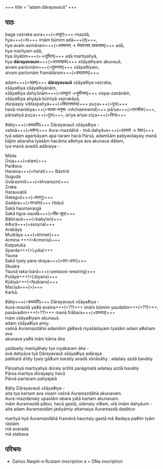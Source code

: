 +++
title = "adam dārayavauš"
+++

## पाठः
baga vazraka aura+++(=असुर)+++-mazdā,  
hya+++(=य)+++ imām būmim adā+++(त्)+++,  
hya avam asmānam+++(=अश्मानम् → मेघवन्तम् आकाशम्)+++ adā,  
hya martiyam adā,  
hya šiyātim+++(=→तुष्टिम्)+++ adā martiyahyā,  
hya **dārayavaum**+++(=धारावाहकं)+++ xšāyaθiyam akunauš,  
aivam parūvnām+++(=पुरूणाम्)+++ xšāyaθiyam,  
aivam parūvnām framātāram+++(=प्रमातारम्)+++.  

adam+++(=अहम्)+++ **dārayavauš** xšāyaθiya vazraka,  
xšāyaθiya xšāyaθiyānām,  
xšāyaθiya dahyūnām+++(=दस्यूनां →भूमीनाम्)+++ vispa-zanānām,  
xšāyaθiya ahyāyā būmiyā vazrakāyā,  
dūraiapiy vištāspahyā+++(=विष्टाश्वस्य)+++ puça+++(=पुत्रः)+++  
haxā-manišiya+++(=साक्ष्य-मनुष्य →Achaemenid)+++ pārsa+++(=पारसीकः)+++,  
pārsahyā puça+++(=पुत्रः)+++, ariya ariya-ciça+++(=चित्र)+++

ϑātiy+++(=कथयति)+++ Dārayavauš xšāyaϑiya -  
vašnā+++(=वशेन)+++ Aura-mazdāhā - imā dahyāva+++(=दस्यवो → देशाः)+++ tyā adam agarbāyam  apa-taram hacā Pārsā, adamšām patiyaxšayaiy manā bājim abaraha
tyašām hacāma aϑahya ava akunava dātam,  
tya manā avadiš adāraiya -  

Māda  
Ūvja+++(=elam)+++  
Parϑava  
Haraiva+++(=herat)+++
Bāxtriš  
Suguda  
Uvārazmiš+++(=khvarezm)+++  
Zraka  
Harauvatiš  
Θataguš+++(=शतगुः)+++  
Gadāra++(=गान्धारा)+++
Hiduš  
Sakā haumavargā  
Sakā tigra-xaudā+++(=तीव्र-चूड)+++  
Bābirauš+++(=babylon)+++  
Aϑurā+++(=assyria)+++  
Arabāya   
Mudrāya +++(=khmet)+++  
Armina +++(=Armenia)+++  
Katpatuka  
Sparda+++(=Lydia)+++  
Yauna  
Sakā tyaiy para-draya+++(=पार-धाराः)+++  
Skudra  
Yaunā taka-barā+++(=petasos-wearing)+++  
Putāyā+++(=Libyans)+++  
Kūšiyā+++(=Nubians)+++  
Maciyā+++(=)+++  
Karkā.

ϑātiy+++(=कथयति)+++ Dārayavauš xšāyaϑiya -  
Aura-mazdā yaϑā avaina+++(=??)+++ imām būmim  yaudatim+++(=??)+++,
pasāvadim+++(=??)+++ manā frābara+++(=प्राभरत्)+++  
mām xšāyaϑiyam akunauš.  
adam xšāyaϑiya amiy.  
vašnā Auramazdāhā adamšim gāϑavā niyašādayam tyašām
adam aϑaham ava  
akunava yaϑā mām kāma āha  

yadipatiy maniyāhaiy tya ciyakaram āha -  
avā dahyāva tyā Dārayavauš xšāyaϑiya adāraya  
patikarā dīdiy tyaiy gāϑum
baratiy avadā xšnāsāhy :
adataiy azdā bavātiy 

Pārsahyā martiyahyā dūraiy arštiš parāgmatā
adataiy azdā bavātiy  
Pārsa martiya dūrayapiy hacā  
Pārsā partaram patiyajatā 


ϑātiy Dārayavauš xšāyaϑiya -  
aita tya kartam ava visam vašnā Auramazdāhā akunavam.  
Aura-mazdāmaiy upastām abara yātā kartam akunavam.  
mām Auramazdā pātuv, hacā gastā, utāmaiy viϑam, utā imām dahyāum -  
aita adam Auramazdām jadiyāmiy aitamaiya Auramazdā dadātuv

martiyā hyā Auramazdāhā framānā hauvtaiy gastā
mā ϑadaya paϑim tyām rāstām  
mā avarada  
mā stabava


## परिचयः
- Darius Naqsh-e Rustam inscription a = DNa inscription 